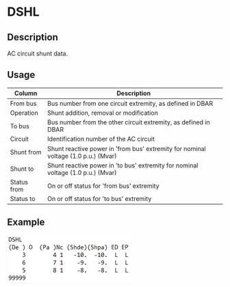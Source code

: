 # DSHL
## Description
AC circuit shunt data.
## Usage
Column   |   Description
---   |   ---
From bus    |   Bus number from one circuit extremity, as defined in DBAR
Operation    |   Shunt addition, removal or modification
To bus    |   Bus number from the other circuit extremity, as defined in DBAR
Circuit    |   Identification number of the AC circuit
Shunt from    |   Shunt reactive power in 'from bus' extremity for nominal voltage (1.0 p.u.) (Mvar)
Shunt to    |   Shunt reactive power in 'to bus' extremity for nominal voltage (1.0 p.u.) (Mvar)
Status from    |   On or off status for 'from bus' extremity
Status to    |   On or off status for 'to bus' extremity
## Example
![Alt text](assets/DSHL.png)